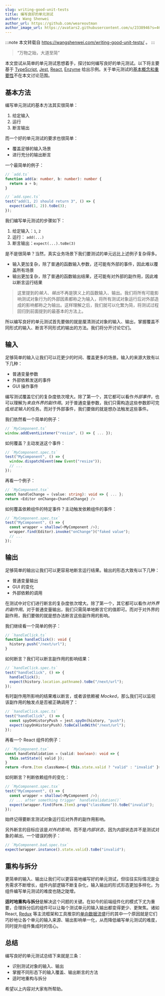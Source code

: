 ```yaml
---
slug: writing-good-unit-tests
title: 编写良好的单元测试
author: Wang Shenwei
author_url: https://github.com/weareoutman
author_image_url: https://avatars2.githubusercontent.com/u/2338946?s=460&v=4
---
```


:::note
本文转载自 https://wangshenwei.com/writing-good-unit-tests/ 。
:::

> “万物之始，大道至简”

本文尝试从简单的单元测试思想着手，探讨如何编写良好的单元测试。以下将主要基于 [TypeScript], [Jest], [React], [Enzyme] 给出示例。关于单元测试的[基本概念和重要性]不在本文讨论范围。

## 基本方法

编写单元测试的基本方法其实很简单：

1. 给定输入
2. 运行
3. 断言输出

而一个好的单元测试的要求也很简单：

- 覆盖足够的输入场景
- 进行充分的输出断言

一个最简单的例子：

```ts
// `add.ts`
function add(a: number, b: number): number {
  return a + b;
}
```

```ts
// `add.spec.ts`
test("add(1, 2) should return 3", () => {
  expect(add(1, 2)).toBe(3);
});
```

我们编写单元测试的步骤如下：

1. 给定输入：`1`, `2`
2. 运行： `add(...)`
3. 断言输出：`expect(...).toBe(3)`

是不是很简单？当然，真实业务场景下我们要测试的单元远比上述例子复杂得多。

- 输入更加复杂，除了普通的函数输入参数，还可能有外部的事件，因此难以覆盖所有场景
- 输出更加复杂，除了普通的函数输出结果，还可能有对外部的副作用，因此难以断言运行结果

> 这里提到的*输入*、*输出*不再是狭义上的函数输入、输出。我们将所有可能影响测试对象行为的外部因素都称之为输入，将所有测试对象运行后对外部造成的影响都称之为输出。这样理解之后，我们就可以化繁为简，将测试过程回归到前面提到的最基本的方法上。

所以编写良好的单元测试首先要做的就是厘清测试对象的输入、输出，掌握覆盖不同形式的输入、断言不同形式的输出的方法。我们将分开讨论它们。

## 输入

足够简单的输入让我们可以花更少的时间、覆盖更多的场景。输入的来源大致有以下几种：

- 普通变量参数
- 外部依赖发送的事件
- GUI 操作事件

编写测试覆盖它们的复杂度依次增大。除了第一个，其它都可以看作*外部事件*，也可以理解为*来自外界的副作用*。对于普通变量参数，我们只需构造这些参数即可完成*给定输入*的任务。而对于外部事件，我们要做的就是想办法触发这些事件。

我们依然看一个简单的例子：

```ts
// `MyComponent.ts`
window.addEventListener("resize", () => { ... });
```

如何覆盖？主动发送这个事件：

```ts
// `MyComponent.spec.ts`
test("MyComponent", () => {
  window.dispatchEvent(new Event("resize"));
  // ...
});
```

再看一个例子：

```ts
// `MyComponent.tsx`
const handleChange = (value: string): void => { ... };
return <Editor onChange={handleChange} />
```

如何覆盖依赖组件的特定事件？主动触发依赖组件的事件：

```ts
// `MyComponent.spec.tsx`
test("MyComponent", () => {
  const wrapper = shallow(<MyComponent />);
  wrapper.find(Editor).invoke("onChange")("faked value");
  // ...
});
```

## 输出

足够简单的输出让我们可以更容易地断言运行结果。输出的形态大致有以下几种：

- 普通变量输出
- GUI 的变化
- 外部依赖的调用

在测试中对它们进行断言的复杂度依次增大。除了第一个，其它都可以看作*对外界的副作用*。对于普通变量输出，我们只需简单地断言它的值即可。而对于对外界的副作用，我们要做的就是想办法断言这些副作用的影响。

我们继续看一个简单的例子：

```ts
// `handleClick.ts`
function handleClick(): void {
  history.push("/next/url");
}
```

如何断言？我们可以断言副作用的影响结果：

```ts
// `handleClick.spec.ts`
test("handleClick", () => {
  handleClick();
  expect(history.location.pathname).toBe("/next/url");
});
```

有时副作用所影响的结果难以断言，或者该依赖被 *Mocked*，那么我们可以监视该副作用的触发点是否被正确调用了：

```ts
// `handleClick.spec.ts`
test("handleClick", () => {
  const spyOnHistoryPush = jest.spyOn(history, "push");
  expect(spyOnHistoryPush).toBeCalledWith("/next/url");
});
```

再看一个 React 组件的例子：

```ts
// `MyComponent.tsx`
const handleValidation = (valid: boolean): void => {
  this.setState({ valid });
}
return <Form.Item className={ this.state.valid ? "valid" : "invalid" }><Input /></Form.Item>;
```

如何断言？判断依赖组件的变化：

```ts
// `MyComponent.spec.tsx`
test("MyComponent", () => {
  const wrapper = shallow(<MyComponent />);
  // ... after something trigger `handleValidation()`
  expect(wrapper.find(Form.Item).prop("className")).toBe("invalid");
});
```

始终记得要断言测试对象运行后对外界的副作用影响。

另外断言的目标应该是*对外的影响*，而不是*内部状态*，因为内部状态并不是测试对象的*输出*。一个错误的例子：

```ts
// `MyComponent.bad.spec.tsx`
expect(wrapper.instance().state.valid).toBe("invalid");
```

## 重构与拆分

更简单的输入、输出让我们可以更容易地编写好的单元测试，但往往实际情况是业务需求不断增长，组件内部逻辑不断复杂化，输入输出的形式形态更加多样化，为组件编写单元测试的难度也随之陡增。

**适时地重构与拆分**是解决这个问题的关键。在如今的前端组件化的模式下尤为重要，合理拆分后的组件可以让每个测试单元的输入输出都变得更少、更聚焦。诸如 React, [Redux] 等主流框架和工具推崇的[单向数据流]盛行的其中一个原因就是它们巧妙地让各个单元的输入来源、输出影响单一化，从而降低编写单元测试的难度，同时提升组件集成时的信心。

## 总结

编写良好的单元测试总结下来就是三条：

- 识别测试对象的输入、输出
- 掌握不同形态下的输入覆盖、输出断言的方法
- 适时地重构与拆分

希望以上内容对大家有所帮助。

[TypeScript]: https://www.typescriptlang.org/
[Jest]: https://jestjs.io/
[React]: https://reactjs.org/
[Enzyme]: https://airbnb.io/enzyme/
[Redux]: https://redux.js.org/
[单向数据流]: https://flaviocopes.com/react-unidirectional-data-flow/
[基本概念和重要性]: https://zh.wikipedia.org/wiki/%E5%8D%95%E5%85%83%E6%B5%8B%E8%AF%95
